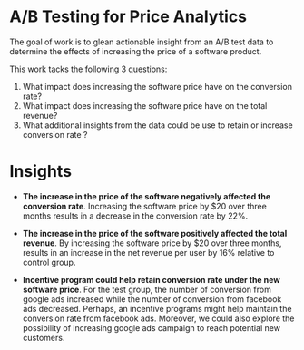 # A/B Testing for Price Analytics

The goal of work is to glean actionable insight from an A/B test data to determine the effects of increasing the price of a software product.

This work tacks the following 3 questions:
1. What impact does increasing the software price have on the conversion rate?
2. What impact does increasing the software price have on the total revenue?
3. What additional insights from the data could be use to retain or increase conversion rate ?

# Insights

- **The increase in the price of the software negatively affected the conversion rate**. Increasing the software price by \$20 over three months results in a decrease in the conversion rate by 22\%.

- **The increase in the price of the software positively affected the total revenue**. By increasing the software price by $20 over three months, results in an increase in the net revenue per user by 16% relative to control group.

- **Incentive program could help retain conversion rate under the new software price**.  For the test group, the number of conversion from google ads increased while the number of conversion from facebook ads decreased. Perhaps, an incentive programs might help maintain the conversion rate from facebook ads. Moreover, we could also explore the possibility of increasing google ads campaign to reach potential new customers.
